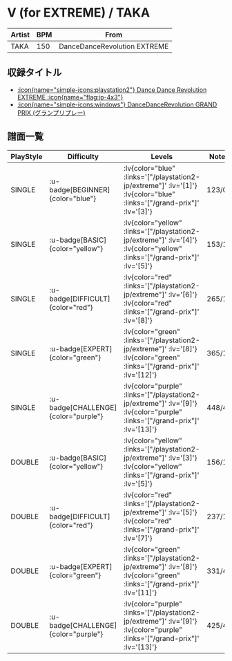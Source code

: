 # V (for EXTREME) / TAKA

|Artist|BPM|From|
|------|---|----|
|TAKA|150|DanceDanceRevolution EXTREME|

## 収録タイトル

- [ :icon{name="simple-icons:playstation2"} Dance Dance Revolution EXTREME :icon{name="flag:jp-4x3"} ](/playstation2-jp/extreme)
- [ :icon{name="simple-icons:windows"} DanceDanceRevolution GRAND PRIX (グランプリプレー)](/grand-prix)

## 譜面一覧

|PlayStyle|Difficulty|Levels|Notes|Movie|
|---------|----------|------|-----|-----|
|SINGLE| :u-badge[BEGINNER]{color="blue"} | :lv{color="blue" :links='["/playstation2-jp/extreme"]' :lv='[1]'}  :lv{color="blue" :links='["/grand-prix"]' :lv='[3]'} |123/0||
|SINGLE| :u-badge[BASIC]{color="yellow"} | :lv{color="yellow" :links='["/playstation2-jp/extreme"]' :lv='[4]'}  :lv{color="yellow" :links='["/grand-prix"]' :lv='[5]'} |153/12||
|SINGLE| :u-badge[DIFFICULT]{color="red"} | :lv{color="red" :links='["/playstation2-jp/extreme"]' :lv='[6]'}  :lv{color="red" :links='["/grand-prix"]' :lv='[8]'} |265/16||
|SINGLE| :u-badge[EXPERT]{color="green"} | :lv{color="green" :links='["/playstation2-jp/extreme"]' :lv='[8]'}  :lv{color="green" :links='["/grand-prix"]' :lv='[12]'} |365/12||
|SINGLE| :u-badge[CHALLENGE]{color="purple"} | :lv{color="purple" :links='["/playstation2-jp/extreme"]' :lv='[9]'}  :lv{color="purple" :links='["/grand-prix"]' :lv='[13]'} |448/4||
|DOUBLE| :u-badge[BASIC]{color="yellow"} | :lv{color="yellow" :links='["/playstation2-jp/extreme"]' :lv='[3]'}  :lv{color="yellow" :links='["/grand-prix"]' :lv='[5]'} |156/10||
|DOUBLE| :u-badge[DIFFICULT]{color="red"} | :lv{color="red" :links='["/playstation2-jp/extreme"]' :lv='[5]'}  :lv{color="red" :links='["/grand-prix"]' :lv='[7]'} |237/14||
|DOUBLE| :u-badge[EXPERT]{color="green"} | :lv{color="green" :links='["/playstation2-jp/extreme"]' :lv='[8]'}  :lv{color="green" :links='["/grand-prix"]' :lv='[11]'} |331/4||
|DOUBLE| :u-badge[CHALLENGE]{color="purple"} | :lv{color="purple" :links='["/playstation2-jp/extreme"]' :lv='[9]'}  :lv{color="purple" :links='["/grand-prix"]' :lv='[13]'} |425/4||
